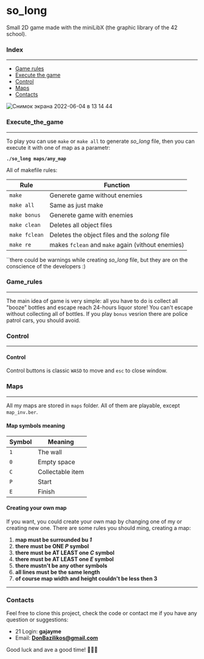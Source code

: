 # so_long

Small 2D game made with the miniLibX (the graphic library of the 42 school).

### Index
---
* [Game rules](#Game_rules)
* [Execute the game](#Exetute_the_game)
* [Control](#Control)
* [Maps](#Maps)
* [Contacts](#Contacts)

![Снимок экрана 2022-06-04 в 13 14 44](https://user-images.githubusercontent.com/90501558/171995044-140ba8d0-08a6-4369-afe7-68aa8d92e4c3.png)

### Execute_the_game
---
To play you can use ``make`` or ``make all`` to generate _so_long_ file, then you can execute it with one of map as a parametr:

**``./so_long maps/any_map``**

All of makefile rules:

| Rule | Function |
| - | - |
| ``make`` | Generete game without enemies |
| ``make all`` | Same as just make |
| ``make bonus`` | Generete game with enemies |
| ``make clean`` | Deletes all object files |
| ``make fclean`` | Deletes the object files and the _solong_ file |
| ``make re`` | makes ``fclean`` and ``make`` again (vithout enemies) |

``there could be warnings while creating _so_long_ file, but they are on the conscience of the developers :)


### Game_rules
---
The main idea of game is very simple: all you have to do is collect all "booze" bottles and escape reach 24-hours liquor store!
You can't escape without collecting all of bottles. If you play ``bonus`` vesrion there are police patrol cars, you should avoid.

### Control
---
#### Control
Control buttons is classic ``WASD`` to move and ``esc`` to close window.

### Maps
---
All my maps are stored in ``maps`` folder. All of them are playable, except ``map_inv.ber``.

#### Map symbols meaning
| Symbol | Meaning |
| - | - |
| ``1`` | The wall |
| ``0`` | Empty space |
| ``C`` | Collectable item |
| ``P`` | Start |
| ``E`` | Finish |

#### Creating your own map
If you want, you could create your own map by changing one of my or creating new one.
There are some rules you should ming, creating a map:

1. **map must be surrounded bu _1_**
2. **there must be ONE _P_ symbol**
3. **there must be AT LEAST one _C_ symbol**
4. **there must be AT LEAST one _E_ symbol**
5. **there mustn't be any other symbols**
6. **all lines must be the same length**
7. **of course map width and height couldn't be less then 3**
---
### Contacts
Feel free to clone this project, check the code or contact me if you have any question or suggestions:

* 21 Login:   **gajayme**
* Email:    **DonBazilikos@gmail.com**

Good luck and ave a good time! 🐬🐬🐬
